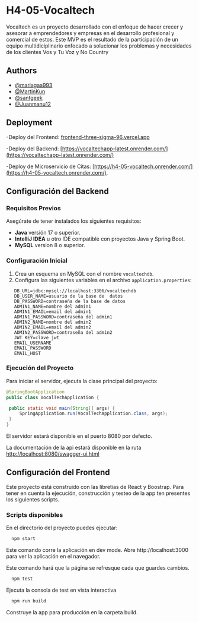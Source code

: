# H4-05-Vocaltech

Vocaltech es un proyecto desarrollado con el enfoque de hacer crecer y asesorar a emprendedores y empresas en el desarrollo profesional y comercial de estos. Este MVP es el resultado de la participación de un equipo multidiciplinario enfocado a solucionar los problemas y necesidades de los clientes Vos y Tu Voz y No Country

## Authors

- [@mariagaa993](https://github.com/mariagaa993)
- [@MartinKun](https://github.com/MartinKun)
- [@santgeek](https://github.com/santgeek)
- [@Juanmanu12](https://github.com/Juanmanu12)

## Deployment

-Deploy del Frontend: [frontend-three-sigma-96.vercel.app](https://frontend-three-sigma-96.vercel.app)

-Deploy del Backend: [https://vocaltechapp-latest.onrender.com/](https://vocaltechapp-latest.onrender.com/)

-Deploy de Microservicio de Citas: [https://h4-05-vocaltech.onrender.com/](https://h4-05-vocaltech.onrender.com/).

## Configuración del Backend

### Requisitos Previos

Asegúrate de tener instalados los siguientes requisitos:

- **Java** versión 17 o superior.
- **IntelliJ IDEA** u otro IDE compatible con proyectos Java y Spring Boot.
- **MySQL** version 8 o superior.

### Configuración Inicial

1. Crea un esquema en MySQL con el nombre `vocaltechdb`.
2. Configura las siguientes variables en el archivo `application.properties`:

```properties
   DB_URL=jdbc:mysql://localhost:3306/vocaltechdb
   DB_USER_NAME=usuario de la base de  datos
   DB_PASSWORD=contraseña de la base de datos
   ADMIN1_NAME=nombre del admin1
   ADMIN1_EMAIL=email del admin1
   ADMIN1_PASSWORD=contraseña del admin1
   ADMIN2_NAME=nombre del admin2
   ADMIN2_EMAIL=email del admin2
   ADMIN2_PASSWORD=contraseña del admin2
   JWT_KEY=clave jwt
   EMAIL_USERNAME
   EMAIL_PASSWORD
   EMAIL_HOST
```

### Ejecución del Proyecto

Para iniciar el servidor, ejecuta la clase principal del proyecto:

```java
@SpringBootApplication
public class VocalTechApplication {

 public static void main(String[] args) {
     SpringApplication.run(VocalTechApplication.class, args);
 }
}
```
El servidor estará disponible en el puerto 8080 por defecto.

La documentación de la api estará disponible en la ruta [http://localhost:8080/swagger-ui.html](URL)

## Configuración del Frontend

Este proyecto está construido con las libretías de React y Boostrap. Para tener en cuenta la ejecución, construcción y testeo de la app ten presentes los siguientes scripts.

### Scripts disponibles

En el directorio del proyecto puedes ejecutar:

```bash
  npm start
```

Este comando corre la aplicación en dev mode.
Abre  http://localhost:3000 para ver la aplicación en el navegador.

Este comando hará que la página se refresque cada que guardes cambios.

```bash
  npm test
```

Ejecuta la consola de test en vista interactiva

```bash
  npm run build
```

Construye la app para producción en la carpeta build. 

